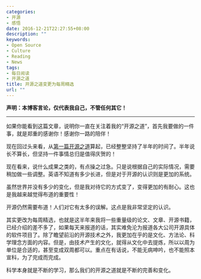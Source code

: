 ```yaml
---
categories:
- 开源
- 感悟
date: 2016-12-21T22:27:55+08:00
description: ""
keywords:
- Open Source
- Culture
- Reading
- News
tags:
- 每日阅读
- 开源之道
title: 开源之道变更为每周精选
url: ""
---
```


**声明：本博客言论，仅代表我自己，不管任何其它！**

---

如果你能看到这篇文章，说明你一直在关注着我的“开源之道”，首先我要做的一件事，就是郑重的感谢你！感谢你一路的陪伴！

现在回过头来看，从[第一篇开源之道](http://lijiangsheng1.github.io/posts/opensource/daily_reading/2016_5/2016_5_21/)算起，已经整整坚持了半年的时间了。半年说长不算长，但坚持一件事情总归是值得庆贺的！

现在看来，说什么成果之类的，有点操之过急。只是说根据自己的实际情况，需要稍加做一些调整。英语不知道有多少长进，但是对于开源的认识则是更加的系统。

虽然世界并没有多少的变化，但是我对待它的方式变了，变得更加的有耐心。这也是我越来越觉得布道的重要性！

开源仍然需要布道！人们对它有太多的误解。这点是我非常坚定的认识。

其实更改为每周精选，也就是这半年来我将一些重量级的论文、文章、开源书籍，已经介绍的差不多了，如果每天来报道的话，其实难免沦为报道各大公司开源具体的软件项目了。除了瞻望前沿的开源技术之外，我更加在乎的是文化、方法论、科学理念方面的内容。但是，由技术产生的文化，就得从文化中去提炼，所以以周为单位是合适的，甚至变成双周都可以。重点在有话说，不能无病呻吟，也不能照本宣科，为了完成而完成。

科学本身就是不断的学习，那么我们的开源之道就是不断的完善和变化。
